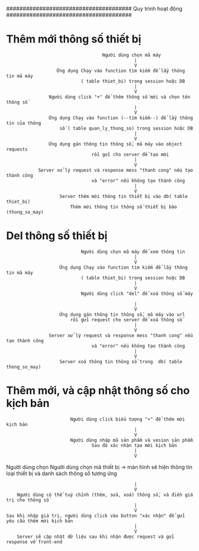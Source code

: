 ######################################         Quy trình hoạt động               ######################################
# Thêm mới thông số thiết bị
                                        Người dùng chọn mã máy
                                                    |
                                                    V
                       Ứng dụng Chạy vào function tìm kiếm để lấy thông tin mã máy
                                ( table thiet_bi) trong session hoặc DB 
                                                    |
                                                    V
                    Người dùng click "+" để thêm thông số mới và chọn tên thông số
                                                    |
                                                    V
                    Ứng dụng Chạy vào function (--tìm kiếm--) để lấy thông tin của thông 
                        số ( table quan_ly_thong_so) trong session hoặc DB
                                                    |
                                                    V
                    Ứng dụng gán thông tin thông số, mã máy vào object requests
                                    rồi gửi cho server để tạo mới 
                                                    |
                                                    V
                Server xử lý request và response mess "thanh cong" nếu tạo thành công
                                    và "error" nếu không tạo thành công
                                                    |
                                                    V
                        Server thêm mới thông tin thiết bị vào db( table thiet_bi)
                            Thêm mới thông tin thông số thiết bị bào (thong_so_may)
# Del thông số thiết bị
                                Người dùng chọn mã máy để xem thông tin
                                                    |
                                                    V
                        Ứng dụng Chạy vào function tìm kiếm để lấy thông tin mã máy
                                ( table thiet_bi) trong session hoặc DB
                                                    |
                                                    V
                                Người dùng click "del" để xoá thông số máy

                                                    |
                                                    V
                        Ứng dụng gán thông tin thông số, mã máy vào url
                            rồi gửi request cho server để xoá thông số
                                                    |
                                                    V
                    Server xử lý request và response mess "thanh cong" nếu tạo thành công
                                    và "error" nếu không tạo thành công
                                                    |
                                                    V
                        Server xoá thông tin thông số trong  db( table thong_so_may)
# Thêm mới, và cập nhật thông số cho kịch bản

                            Người dùng click biểu tượng "+" để thêm mới kịch bản
                                                    |
                                                    V
                            Người dùng nhập mã sản phẩm và vesion sản phẩm
                                    Sau đó xác nhận tạo mới kịch bản
                                                    |
                                                    V
Người dùng chọn
                Người dùng chọn mã thiết bị -> màn hình sẽ hiện thông tin loại thiết bị
                                    và danh sách thông số tương ứng

                                                    |
                                                    V
        Người dùng có thể tuỳ chỉnh (thêm, sửa, xoá) thông số, và điền giá trị cho thông số
                                                    |
                                                    V
    Sau khi nhập giá trị, người dùng click vào button "xác nhận" để gửi yêu cầu thêm mới kịch bản
                                                    |
                                                    V
        Server sẽ cập nhật dữ liệu sau khi nhận được request và gửi response về front-end